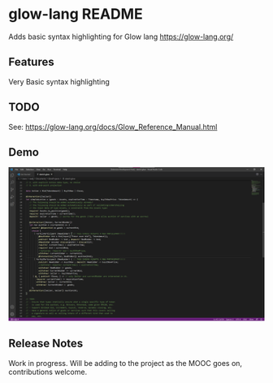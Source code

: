 # glow-lang README

Adds basic syntax highlighting for Glow lang https://glow-lang.org/ 

## Features

Very Basic syntax highlighting 

## TODO

See: https://glow-lang.org/docs/Glow_Reference_Manual.html


## Demo

![alt text](https://github.com/reedjones/vsc-glow-lang/raw/main/vscode_glow_lang_highlight.png)


## Release Notes

Work in progress. Will be adding to the project as the MOOC goes on, 
contributions welcome. 









